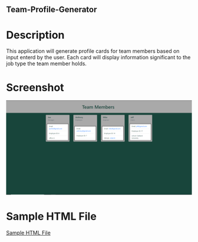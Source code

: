 ## Team-Profile-Generator

# Description

This application will generate profile cards for team members based on input enterd by the user. Each card will display information significant to the job type the team member holds.

# Screenshot

![Team Profile Generator Screenshot](assets/Screenshot1.PNG)

# Sample HTML File

[Sample HTML File](dist\index.html)